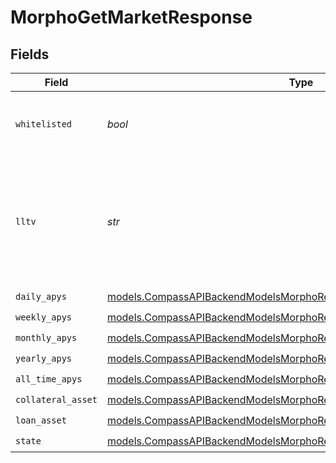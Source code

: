 # MorphoGetMarketResponse


## Fields

| Field                                                                                                                                              | Type                                                                                                                                               | Required                                                                                                                                           | Description                                                                                                                                        |
| -------------------------------------------------------------------------------------------------------------------------------------------------- | -------------------------------------------------------------------------------------------------------------------------------------------------- | -------------------------------------------------------------------------------------------------------------------------------------------------- | -------------------------------------------------------------------------------------------------------------------------------------------------- |
| `whitelisted`                                                                                                                                      | *bool*                                                                                                                                             | :heavy_check_mark:                                                                                                                                 | Whether the market is whitelisted or not.                                                                                                          |
| `lltv`                                                                                                                                             | *str*                                                                                                                                              | :heavy_check_mark:                                                                                                                                 | (Liquidation Loan-To-Value) Maximum borrowing percentage before liquidation risk. Scaled by 1e18.                                                  |
| `daily_apys`                                                                                                                                       | [models.CompassAPIBackendModelsMorphoReadResponseGetMarketApyData](../models/compassapibackendmodelsmorphoreadresponsegetmarketapydata.md)         | :heavy_check_mark:                                                                                                                                 | N/A                                                                                                                                                |
| `weekly_apys`                                                                                                                                      | [models.CompassAPIBackendModelsMorphoReadResponseGetMarketApyData](../models/compassapibackendmodelsmorphoreadresponsegetmarketapydata.md)         | :heavy_check_mark:                                                                                                                                 | N/A                                                                                                                                                |
| `monthly_apys`                                                                                                                                     | [models.CompassAPIBackendModelsMorphoReadResponseGetMarketApyData](../models/compassapibackendmodelsmorphoreadresponsegetmarketapydata.md)         | :heavy_check_mark:                                                                                                                                 | N/A                                                                                                                                                |
| `yearly_apys`                                                                                                                                      | [models.CompassAPIBackendModelsMorphoReadResponseGetMarketApyData](../models/compassapibackendmodelsmorphoreadresponsegetmarketapydata.md)         | :heavy_check_mark:                                                                                                                                 | N/A                                                                                                                                                |
| `all_time_apys`                                                                                                                                    | [models.CompassAPIBackendModelsMorphoReadResponseGetMarketApyData](../models/compassapibackendmodelsmorphoreadresponsegetmarketapydata.md)         | :heavy_check_mark:                                                                                                                                 | N/A                                                                                                                                                |
| `collateral_asset`                                                                                                                                 | [models.CompassAPIBackendModelsMorphoReadResponseGetMarketAsset](../models/compassapibackendmodelsmorphoreadresponsegetmarketasset.md)             | :heavy_check_mark:                                                                                                                                 | N/A                                                                                                                                                |
| `loan_asset`                                                                                                                                       | [models.CompassAPIBackendModelsMorphoReadResponseGetMarketAsset](../models/compassapibackendmodelsmorphoreadresponsegetmarketasset.md)             | :heavy_check_mark:                                                                                                                                 | N/A                                                                                                                                                |
| `state`                                                                                                                                            | [models.CompassAPIBackendModelsMorphoReadResponseGetMarketMarketState](../models/compassapibackendmodelsmorphoreadresponsegetmarketmarketstate.md) | :heavy_check_mark:                                                                                                                                 | N/A                                                                                                                                                |